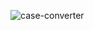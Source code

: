 ![case-converter](https://user-images.githubusercontent.com/58908279/87283121-5a438100-c4cb-11ea-9cbf-beac427b5f39.gif)

